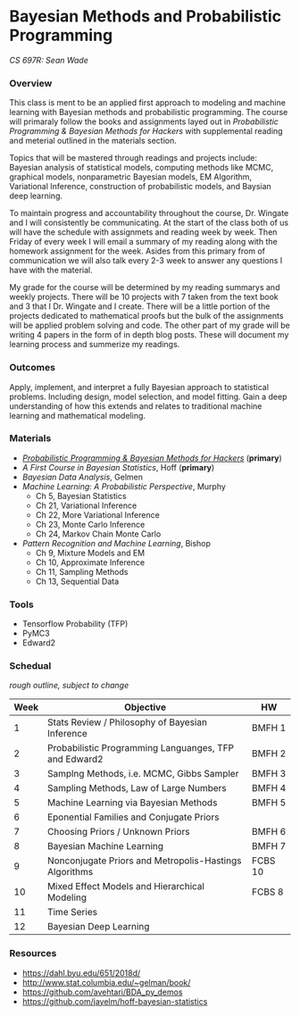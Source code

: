 # Bayesian Methods and Probabilistic Programming  

*CS 697R: Sean Wade*

###  Overview

This class is ment to be an applied first approach to modeling and machine learning with Bayesian methods and probabilistic programming. The course will primaraly follow the books and assignments layed out in *Probabilistic Programming & Bayesian Methods for Hackers* with supplemental reading and meterial outlined in the materials section. 

Topics that will be mastered through readings and projects include: Bayesian analysis of statistical models, computing methods like MCMC, graphical models, nonparametric Bayesian models, EM Algorithm, Variational Inference, construction of probabilistic models, and Baysian deep learning.

To maintain progress and accountability throughout the course, Dr. Wingate and I will consistently be communicating. At the start of the class both of us will have the schedule with assignmets and reading week by week. Then Friday of every week I will email a summary of my reading along with the homework assignment for the week. Asides from this primary from of communication we will also talk every 2-3 week to answer any questions I have with the material.

My grade for the course will be determined by my reading summarys and weekly projects. There will be 10 projects with 7 taken from the text book and 3 that I Dr. Wingate and I create. There will be a little portion of the projects dedicated to mathematical proofs but the bulk of the assignments will be applied problem solving and code. The other part of my grade will be writing 4 papers in the form of in depth blog posts. These will document my learning process and summerize my readings.

### Outcomes

Apply, implement, and interpret a fully Bayesian approach to statistical problems. Including design, model selection, and model fitting. Gain a deep understanding of how this extends and relates to traditional machine learning and mathematical modeling.

###  Materials

- [*Probabilistic Programming & Bayesian Methods for Hackers*](<http://camdavidsonpilon.github.io/Probabilistic-Programming-and-Bayesian-Methods-for-Hackers/>) (**primary**)
- *A First Course in Bayesian Statistics*, Hoff (**primary**)
- *Bayesian Data Analysis*, Gelmen
- *Machine Learning: A Probabilistic Perspective*, Murphy
  - Ch 5, Bayesian Statistics
  - Ch 21, Variational Inference
  - Ch 22, More Variational Inference
  - Ch 23, Monte Carlo Inference
  - Ch 24, Markov Chain Monte Carlo
- *Pattern Recognition and Machine Learning*, Bishop
  - Ch 9, Mixture Models and EM
  - Ch 10, Approximate Inference
  - Ch 11, Sampling Methods
  - Ch 13, Sequential Data

###  Tools

- Tensorflow Probability (TFP)
- PyMC3
- Edward2

### Schedual

*rough outline, subject to change*

| **Week**     | **Objective**                                              | **HW**      |
| -------- | ------------------------------------------------------ | ------- |
| 1        | Stats Review / Philosophy of Bayesian Inference        | BMFH 1  |
| 2        | Probabilistic Programming Languanges, TFP and Edward2  | BMFH 2  |
| 3        | Samplng Methods, i.e. MCMC, Gibbs Sampler              | BMFH 3  |
| 4        | Sampling Methods, Law of Large Numbers                 | BMFH 4  |
| 5        | Machine Learning via Bayesian Methods                  | BMFH 5  |
| 6        | Eponential Families and Conjugate Priors               |         |
| 7        | Choosing Priors / Unknown Priors                       | BMFH 6  |
| 8        | Bayesian Machine Learning                              | BMFH 7  |
| 9        | Nonconjugate Priors and Metropolis-Hastings Algorithms | FCBS 10 |
| 10       | Mixed Effect Models and Hierarchical Modeling          | FCBS 8  |
| 11       | Time Series                                            |         |
| 12       | Bayesian Deep Learning                                 |         |



### Resources

- <https://dahl.byu.edu/651/2018d/>
- <http://www.stat.columbia.edu/~gelman/book/>
- <https://github.com/avehtari/BDA_py_demos>
- <https://github.com/jayelm/hoff-bayesian-statistics>

